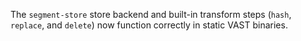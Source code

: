 The `segment-store` store backend and built-in transform steps (`hash`,
`replace`, and `delete`) now function correctly in static VAST binaries.

